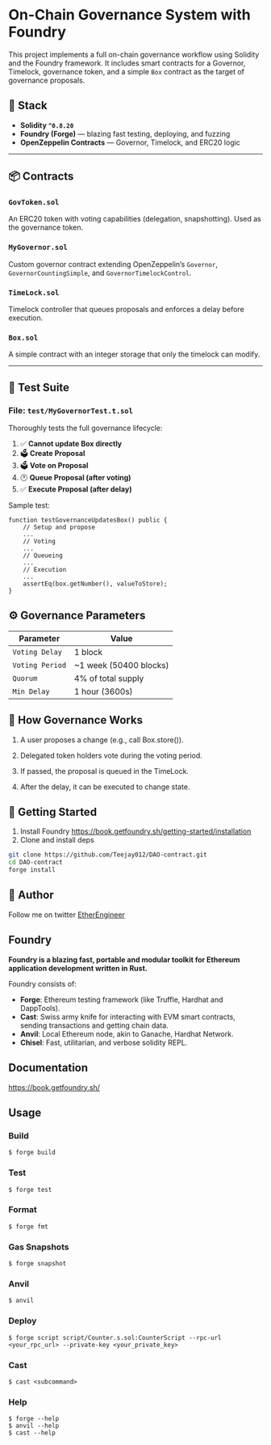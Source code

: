 # On-Chain Governance System with Foundry

This project implements a full on-chain governance workflow using Solidity and the Foundry framework. It includes smart contracts for a Governor, Timelock, governance token, and a simple `Box` contract as the target of governance proposals.

## 🧱 Stack

- **Solidity `^0.8.20`**
- **Foundry (Forge)** — blazing fast testing, deploying, and fuzzing
- **OpenZeppelin Contracts** — Governor, Timelock, and ERC20 logic

---

## 📦 Contracts

### `GovToken.sol`
An ERC20 token with voting capabilities (delegation, snapshotting). Used as the governance token.

### `MyGovernor.sol`
Custom governor contract extending OpenZeppelin’s `Governor`, `GovernorCountingSimple`, and `GovernorTimelockControl`.

### `TimeLock.sol`
Timelock controller that queues proposals and enforces a delay before execution.

### `Box.sol`
A simple contract with an integer storage that only the timelock can modify.

---

## 🧪 Test Suite

### File: `test/MyGovernorTest.t.sol`

Thoroughly tests the full governance lifecycle:

1. ✅ **Cannot update Box directly**  
2. 🗳 **Create Proposal**  
3. 🗳 **Vote on Proposal**  
4. 🕐 **Queue Proposal (after voting)**  
5. ✅ **Execute Proposal (after delay)**  

Sample test:

```solidity
function testGovernanceUpdatesBox() public {
    // Setup and propose
    ...
    // Voting
    ...
    // Queueing
    ...
    // Execution
    ...
    assertEq(box.getNumber(), valueToStore);
}
```
## ⚙️ Governance Parameters

| Parameter       | Value                   |
| --------------- | ----------------------- |
| `Voting Delay`  | 1 block                 |
| `Voting Period` | \~1 week (50400 blocks) |
| `Quorum`        | 4% of total supply      |
| `Min Delay`     | 1 hour (3600s)          |


## 📌 How Governance Works
1. A user proposes a change (e.g., call Box.store()).

2. Delegated token holders vote during the voting period.

3. If passed, the proposal is queued in the TimeLock.

4. After the delay, it can be executed to change state.

## 🚀 Getting Started

1. Install Foundry
https://book.getfoundry.sh/getting-started/installation
2. Clone and install deps
```bash
git clone https://github.com/Teejay012/DAO-contract.git
cd DAO-contract
forge install
```

## 🧠 Author

Follow me on twitter [EtherEngineer](https://x.com/Tee_Jay4life)

## Foundry

**Foundry is a blazing fast, portable and modular toolkit for Ethereum application development written in Rust.**

Foundry consists of:

-   **Forge**: Ethereum testing framework (like Truffle, Hardhat and DappTools).
-   **Cast**: Swiss army knife for interacting with EVM smart contracts, sending transactions and getting chain data.
-   **Anvil**: Local Ethereum node, akin to Ganache, Hardhat Network.
-   **Chisel**: Fast, utilitarian, and verbose solidity REPL.

## Documentation

https://book.getfoundry.sh/

## Usage

### Build

```shell
$ forge build
```

### Test

```shell
$ forge test
```

### Format

```shell
$ forge fmt
```

### Gas Snapshots

```shell
$ forge snapshot
```

### Anvil

```shell
$ anvil
```

### Deploy

```shell
$ forge script script/Counter.s.sol:CounterScript --rpc-url <your_rpc_url> --private-key <your_private_key>
```

### Cast

```shell
$ cast <subcommand>
```

### Help

```shell
$ forge --help
$ anvil --help
$ cast --help
```
